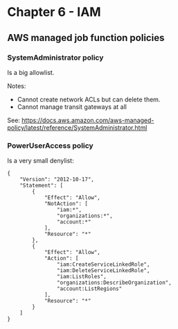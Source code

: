 # Chapter 6 - IAM

## AWS managed job function policies

### SystemAdministrator policy

Is a big allowlist.

Notes:
- Cannot create network ACLs but can delete them.
- Cannot manage transit gateways at all

See: https://docs.aws.amazon.com/aws-managed-policy/latest/reference/SystemAdministrator.html

### PowerUserAccess policy

Is a very small denylist:

    {
        "Version": "2012-10-17",
        "Statement": [
            {
                "Effect": "Allow",
                "NotAction": [
                    "iam:*",
                    "organizations:*",
                    "account:*"
                ],
                "Resource": "*"
            },
            {
                "Effect": "Allow",
                "Action": [
                    "iam:CreateServiceLinkedRole",
                    "iam:DeleteServiceLinkedRole",
                    "iam:ListRoles",
                    "organizations:DescribeOrganization",
                    "account:ListRegions"
                ],
                "Resource": "*"
            }
        ]
    }
